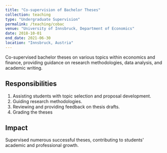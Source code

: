```yaml
---
title: "Co-supervision of Bachelor Theses"
collection: teaching
type: "Undergraduate Supervision"
permalink: /teaching/cobac
venue: "University of Innsbruck, Department of Economics"
date: 2018-10-01
end_date: 2021-06-30
location: "Innsbruck, Austria"
---
```


Co-supervised bachelor theses on various topics within economics and finance, providing guidance on research
methodologies, data analysis, and academic writing.

## Responsibilities

1. Assisting students with topic selection and proposal development.
2. Guiding research methodologies.
3. Reviewing and providing feedback on thesis drafts.
4. Grading the theses

## Impact

Supervised numerous successful theses, contributing to students' academic and professional growth.
